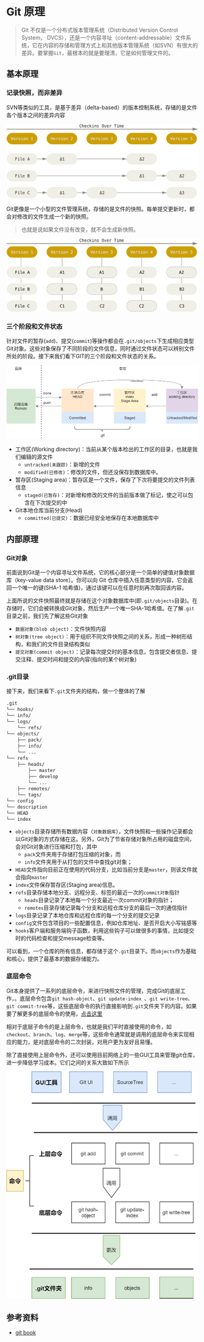 # Git 原理

> Git 不仅是一个分布式版本管理系统（Distributed Version Control System， DVCS），还是一个内容寻址（content-addressable）文件系统，它在内容的存储和管理方式上和其他版本管理系统（如SVN）有很大的差异。要掌握`Git`，最根本的就是要理清，它是如何管理文件的。

## 基本原理

### 记录快照，而非差异
SVN等类似的工具，是基于差异（delta-based）的版本控制系统，存储的是文件各个版本之间的差异内容

![](./images/deltas.png)

Git更像是一个小型的文件管理系统，存储的是文件的快照。每单提交更新时，都会对修改的文件生成一个新的快照。

> 也就是说如果文件没有改变，就不会生成新快照。

![](./images/snapshots.png)

### 三个阶段和文件状态
针对文件的暂存(`add`)、提交(`commit`)等操作都会在`.git/objects`下生成相应类型Git对象。这些对象保存了不同阶段的文件信息，同时通过文件状态可以辨别文件所处的阶段。接下来我们看下GIT的三个阶段和文件状态的关系。

![](./images/phase.drawio.png)


* 工作区(Working directory)：当前从某个版本检出的工作区的目录，也就是我们编辑的源文件
    * `untracked(未跟踪)`：新增的文件
    * `modified(已修改)`：修改的文件，但还没保存到数据库中。
* 暂存区(Staging area)：暂存区是一个文件，保存了下次将要提交的文件列表信息
    * `staged(已暂存)`：对新增和修改的文件的当前版本做了标记，使之可以包含在下次提交的中
* Git本地仓库当前分支(Head)
    * `committed(已提交)`：数据已经安全地保存在本地数据库中

## 内部原理

### Git对象
前面说到Git是一个内容寻址文件系统，它的核心部分是一个简单的键值对象数据库（key-value data store）。你可以向 Git 仓库中插入任意类型的内容，它会返回一个唯一的键(SHA-1 哈希值)，通过该键可以在任意时刻再次取回该内容。

上面所说的文件快照最终就是存储在这个对象数据库中(即`.git/objects`目录)。在存储时，它们会被转换成Git对象，然后生产一个唯一SHA-1哈希值。在了解`.git`目录之前，我们先了解这些Git对象
* `数据对象(blob object)`：文件快照内容
* `树对象(tree object)`：用于组织不同文件快照之间的关系，形成一种树形结构，和我们的文件目录结构类似
* `提交对象(commit object)`：记录每次提交时的基本信息，包含提交者信息、提交注释、提交时间和提交的内容(指向的某个树对象)

### .git目录

接下来，我们来看下`.git`文件夹的结构，做一个整体的了解

```
.git
└── hooks/
└── info/
└── logs/
    └── refs/
└── objects/
    ├── pack/
    ├── info/
    └── ...
└── refs
    ├── heads/
        ├── master
        ├── develop
        └── ...
    ├── remotes/
    └── tags/
└── config
└── description
└── HEAD
└── index

```
* `objects`目录存储所有数据内容（`对象数据库`），文件快照和一些操作记录都会以Git对象的方式存储在这。另外，Git为了节省存储对象所占用的磁盘空间，会对Git对象进行压缩和打包，其中
    * `pack`文件夹用于存储打包压缩的对象，而
    * `info`文件夹用于从打包的文件中查找git对象；
* `HEAD`文件指向目前正在使用的代码分支，比如当前分支是`master`，则该文件就会指向`master`
* `index`文件保存暂存区(Staging area)信息。
* `refs`目录存储本地分支、远程分支、标签的最近一次的`commit对象`指针
    * `heads`目录记录了本地每一个分支最近一次commit对象的指针；
    * `remotes`目录存储记录每个分支和远程仓库分支的最后一次的通信指针
* `logs`目录记录了本地仓库和远程仓库的每一个分支的提交记录
* `config`文件包含项目的一些配置信息，例如仓库地址、是否开启大小写铭感等
* `hooks`客户端和服务端钩子函数，利用这些钩子可以做很多的事情，比如提交时的代码检查和提交message检查等。

可以看到，一个仓库的所有信息，都存储于这个`.git`目录下。而`objects`作为基础和核心，提供了最基本的数据存储能力。

### 底层命令
Git本身提供了一系列的底层命令，来进行快照文件的管理，完成Git的底层工作，。底层命令包含`git hash-object`、`git update-index `、`git write-tree`、`git commit-tree`等，这些底层命令的执行直接影响到`.git`文件夹下的内容。如果要了解更多的底层命令的使用，[点击这里](https://git-scm.com/book/zh/v2/Git-%E5%86%85%E9%83%A8%E5%8E%9F%E7%90%86-Git-%E5%AF%B9%E8%B1%A1)

相对于底层子命令的是上层命令，也就是我们平时直接使用的命令，如`checkout`、`branch`、`log`、`merge`等，这些命令通常就是调用的底层命令来实现相应的能力，是对底层命令的二次封装，对用户更为友好且易懂。

除了直接使用上层命令外，还可以使用目前网络上的一些GUI工具来管理git仓库，进一步降低学习成本。它们之间的关系大致如下所示

![](./images/git.drawio.png)


## 参考资料
* [git book](https://git-scm.com/book/en/v2)